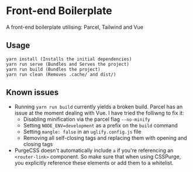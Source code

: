 # Front-end Boilerplate

A front-end boilerplate utilising: Parcel, Tailwind and Vue

## Usage
```
yarn install (Installs the initial dependencies)
yarn run serve (Bundles and Serves the project)
yarn run build (Bundles the project)
yarn run clean (Removes .cache/ and dist/)
```

## Known issues
- Running `yarn run build` currently yields a broken build. Parcel has an issue at the moment dealing with Vue. I have tried the folliwng to fix it:
    - Disabling minification via the parcel flag `--no-minify`
    - Setting `NODE_ENV=development` as a prefix on the `build` command
    - Setting `mangle: false` in an `uglify.config.js` file
    - Removing all self-closing tags and replacing them with opening and closing tags
- PurgeCSS doesn't automatically include `a` if you're referencing an `<router-link>` component. So make sure that when using CSSPurge, you explicitly reference these elements or add them to a whitelist.